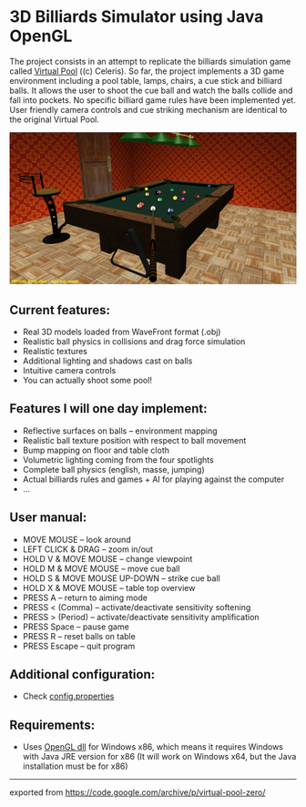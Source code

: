 # 3D Billiards Simulator using Java OpenGL #

The project consists in an attempt to replicate the billiards simulation game called [Virtual Pool](http://www.celeris.com/virtual_pool_3_windows.html) ((c) Celeris). So far, the project implements a 3D game environment including a pool table, lamps, chairs, a cue stick and billiard balls. It allows the user to shoot the cue ball and watch the balls collide and fall into pockets. No specific billiard game rules have been implemented yet. User friendly camera controls and cue striking mechanism are identical to the original Virtual Pool.

![screenshot1](screenshot1.png)

## Current features: ##
  * Real 3D models loaded from WaveFront format (.obj)
  * Realistic ball physics in collisions and drag force simulation
  * Realistic textures
  * Additional lighting and shadows cast on balls
  * Intuitive camera controls
  * You can actually shoot some pool!

## Features I will one day implement: ##
  * Reflective surfaces on balls – environment mapping
  * Realistic ball texture position with respect to ball movement
  * Bump mapping on floor and table cloth
  * Volumetric lighting coming from the four spotlights
  * Complete ball physics (english, masse, jumping)
  * Actual billiards rules and games + AI for playing against the computer
  * …

## User manual: ##
  * MOVE MOUSE – look around
  * LEFT CLICK & DRAG – zoom in/out
  * HOLD V & MOVE MOUSE – change viewpoint
  * HOLD M & MOVE MOUSE – move cue ball
  * HOLD S & MOVE MOUSE UP-DOWN – strike cue ball
  * HOLD X & MOVE MOUSE – table top overview
  * PRESS A – return to aiming mode
  * PRESS < (Comma) – activate/deactivate sensitivity softening
  * PRESS > (Period) – activate/deactivate sensitivity amplification
  * PRESS Space – pause game
  * PRESS R – reset balls on table
  * PRESS Escape – quit program

## Additional configuration: ##
  * Check [config.properties](Project/config.properties)

## Requirements: ##
  * Uses [OpenGL dll](lib) for Windows x86, which means it requires Windows with Java JRE version for x86 (It will work on Windows x64, but the Java installation must be for x86)

---
exported from https://code.google.com/archive/p/virtual-pool-zero/
